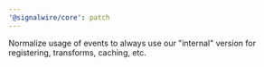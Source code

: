 ```yaml
---
'@signalwire/core': patch
---
```


Normalize usage of events to always use our "internal" version for registering, transforms, caching, etc.
